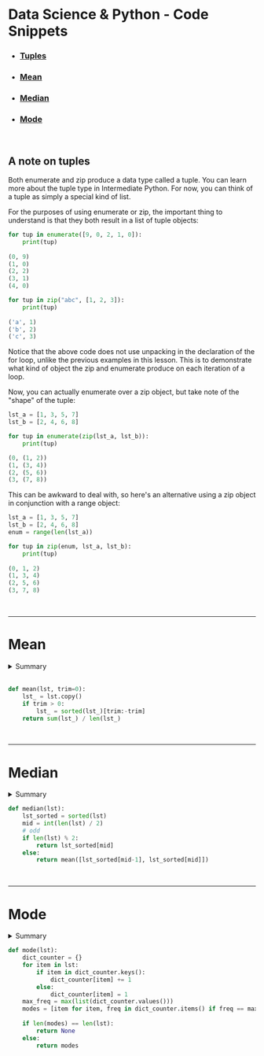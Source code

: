 # Data Science & Python - Code Snippets

* ###  [Tuples](#tuples)
* ###  [Mean](#mean)
* ###  [Median](#median)
* ###  [Mode](#mode)

<br />

  
<a id="tuples"><h2>A note on tuples</h2></a>

Both enumerate and zip produce a data type called a tuple. You can learn more about the tuple type in Intermediate Python. For now, you can think of a tuple as simply a special kind of list.

For the purposes of using enumerate or zip, the important thing to understand is that they both result in a list of tuple objects:

```python
for tup in enumerate([9, 0, 2, 1, 0]):
    print(tup)
    
(0, 9)
(1, 0)
(2, 2)
(3, 1)
(4, 0)
```
```python
for tup in zip("abc", [1, 2, 3]):
    print(tup)
    
('a', 1)
('b', 2)
('c', 3)
```

Notice that the above code does not use unpacking in the declaration of the for loop, unlike the previous examples in this lesson. This is to demonstrate what kind of object the zip and enumerate produce on each iteration of a loop.

Now, you can actually enumerate over a zip object, but take note of the "shape" of the tuple:

```python
lst_a = [1, 3, 5, 7]
lst_b = [2, 4, 6, 8]

for tup in enumerate(zip(lst_a, lst_b)):
    print(tup)

(0, (1, 2))
(1, (3, 4))
(2, (5, 6))
(3, (7, 8))
```

This can be awkward to deal with, so here's an alternative using a zip object in conjunction with a range object:

```python
lst_a = [1, 3, 5, 7]
lst_b = [2, 4, 6, 8]
enum = range(len(lst_a))

for tup in zip(enum, lst_a, lst_b):
    print(tup)
    
(0, 1, 2)
(1, 3, 4)
(2, 5, 6)
(3, 7, 8)
```

<br />

<hr />


<a id="mean"><h1>Mean</h1></a>

<details><summary>Summary</summary>
<br />
    
The mean in statistics and probability is likely a familiar concept; the mean is commonly referred to as an average. A mean is derived by calculating a sum of all the values in a collection, then dividing that sum by the total number of items. See below for an example:

$$
\frac{1}{n} \sum_{i=1}^n a_i    
$$    

#### Example 1:
    
Find the mean of the dataset $ A $.
    
$ A = [\quad 1,2,3,4,5,6,7,8,9,10 \quad]$
    
***Step 1 :*** Sum all of the values in the dataset.
    
$ sum(A) = a_1 + a_2 + a_3 + a_4 + a_5 + a_6 + a_7 + a_8 + a_9 + a_{10} $

***Step 2 :*** Find the number of items in the dataset.

$ length(A) = 10 $

***Step 3:*** Apply the division and come to a solution.
    
$$
mean(A) = \frac{sum(A)}{length(A)} = \frac{55}{10} = 5.5    
$$    
    
    
> The calculation being made above, is formally called the arithmetic mean. There are other types of means (geometric, harmonic), but they are not typically employed in statistics or probability, and this course will not include anything about them.
    
    -   There are a number of common notations for the mean 
        of a collection in statistics, here are the most common:
<div align="center" > 
    
|||
|:-:|:---:|
|$ \mu $| The lowercase greek letter mu is the standard notation for a population mean |
|$ \bar x $| Pronounced "x-bar" is the standard notation for a sample mean |
|$ \bar X $| Capitalized x-bar is a common notation for sample mean, where $ X $ is a random variable|
 
</div>
    
<br /> 
    
### Population vs. Sample
    
In the table above, it is shown that the notation for the mean is different dependent on what type of data the mean is representing.
    
The study of statistics consists of the analysis and study of datasets, and there are two types of datasets, populations and samples. 
    
A `population` represents all of the possible data points or observations from a set of data, for example, a rancher who owns 1000 cattle could take the population mean of their weights by measuring the weight of all 1000 cattle, and taking their mean.  

Conversely, a `sample` does not represent every possible observation, for example, the rancher above could make an estimate of the population mean by taking a random sampling of 100 of the cattle, taking weight measurements, and then taking the mean of those 100 observations.
     
    
</details>

<br />

```python
def mean(lst, trim=0):
    lst_ = lst.copy()
    if trim > 0:
        lst_ = sorted(lst_)[trim:-trim]
    return sum(lst_) / len(lst_)
```

<br />

<hr />



<a id="median"><h1>Median</h1></a>

<details><summary>Summary</summary>
<br />

Similar to `mean`, the `median` is another measure of central tendency. The median can be considered the "middle" value of some sorted numerical collection. Half of the collection is equal to or lesser than the median, and half of the collection is equal to or greater than the median. In circumstances where a collection has extreme outliers (specifically datasets which contain outliers which are not symmetrical) the median can be a more robust, or superior measure to the mean. More comparisons between the mean and median are made in the next lesson.
    
> Denoting or relating to a value or quantity lying at the midpoint of a frequency distribution of observed values or quantities, such that there is an equal probability of falling above or below it.
    
#### Example 1:
    
Find the median of the numerical dataset $ A $.
<br />
  
$ A = [\quad 1,2,3,4,5,6,7,8,9 \quad]$
    
    -   The median above is the center value in the sorted list, where there are 
        four items in the collection below the median, and four items above the median.    
<br />
  
_Solution_    
 
$ median(A) = 5 $    

<br />    

#### `Median from an odd-length collection`    
    
When a collection has an odd number of items, determining the median is as simple as sorting the data and identifying the center value. In mathematical terms, in a sorted list of length $\mathit N $, the **index** of the median value is $\frac{N+1}{2} $.
<br />
  
#### Example 2:
    
Consider this example with 11 items: Find the median of the dataset $ B $.
    
$ B = [\quad 10,10,12,13,15,16,17,19,20,20,21 \quad]$

<br />
  
**Step 1 :** Find the length of the dataset
    
$ N = length(B) = 11 $

<br />    
  
**Step 2 :**  Find the index of the center value
    
$ \frac{N+1}{2} = \frac{12}{2} = 6 $   

<br />
  
**Step 3 :** Find the value at the index found in step 2
    
-   The median is located at the 6th index of the sorted list, which is 16. 
    Double check by making sure that there are an equal number of items on either side of the median.

<br />
  
**Solution**
  
<br />
  
$ med(B) = \tilde x_B = 16  $ 

<br />
  
### `Median from an even-length collection`
  
When dealing with collections of an even length there is no term that lies directly in the middle of the collection. In other words, the median of an even-length collection is the `average of the two middle-most values`. Simply find the length of the collection, $ N $, and then take the average of the values at the $ \frac{N}{2} $ and $ \frac{N+1}{2} $indices.

#### Example 3:
    
Find the median of  $ B $ where
    
$ C= [\quad 120, 124, 125, 125, 135, 150, 160, 170 \quad]$

<br />
  
**Step 1 :** Determine whether there are an even or odd number of items
    
$ N = length(C) = 8 $

<br />    
  
**Step 2 **: Find the indices of the two middle-most values
    
$ \frac{N}{2} = 4 \\ \frac{N+1}{2} = 5 $   

<br />
  
**Step 3 :** Find the mean of the $ 4th $ and $ 5th $ terms of $ C $
    
$ med(C) = \tilde x_C = \frac{125+135}{2} = 130 $

<br />
  
**Solution**
<br />
  
Here, the `n'th` (4th) term is 125, and the `(n+1)'th` (5th) term is 135. The mean of these two values is `130`, therefore the median of the collection is `130`. Similar to the previous examples, there is an equal number of items above and below the median (in this case, there are **4** items on each side).

<br />

**Notations :**
  
There is no absolute consensus on the notation for median in statistics, but here are some common notations:  
  
<div align="center" > 
    
|||
|:-:|:---:|
|$ med(A) $| Where $A$ is the collection on which to take the median |
|$ \tilde x $| Lower-case x with a tilde over the top of it is often used to denote the median |

 
</div>  
    
</details>

```python
def median(lst):
    lst_sorted = sorted(lst)
    mid = int(len(lst) / 2)
    # odd
    if len(lst) % 2:
        return lst_sorted[mid]
    else:
        return mean([lst_sorted[mid-1], lst_sorted[mid]])
 ```



<br />

<hr />


<a id="mode"><h1>Mode</h1></a>

<details><summary>Summary</summary>
<br />
  
The `mode` of a numerical collection is a different approach than mean or median. Instead of finding the center of a collection, the mode seeks to find the item with the greatest frequency. In other words, the mode describes the value that occurs most often. Again, there are situations in which the mode may do a better job of describing a particular collection than a mean or median could based on the characteristics of the distribution.
  

It is worth noting that mode can be used for collections that are not numerical. The mode can determine frequency for nominal (categorical or named) data as well. The mean cannot be used to describe categorical data, and the median can only be used to describe categorical data if that data is ordinal in nature. Ordinal refers to data that has an inherent order . . . such as $ \left\{ 1, 2, 3 \rigth\}$  or ${ low, medium, high}$.  
  
#### Example 1:
    
Find the mode of a dataset $A$ where
    
$ A= [\quad 1,1,2,3,3,3,3,3,3,3,3,3,4,4,4,4,5,5,5,6 \quad]$  

<br />
  
**Step 1 :** Make a frequency table of each term in the collection as follows:
  
<div align="center">

|Value|Frequency|
|:-:|:-:|  
|1|$ 2 instances $|
|2|2 instances|
|3|9 instances|
|4|4 instances|
|5|3 instances|
|6|1 instance|  

</div>

We can see that the item with the most instances is the number 3, with a count of 9 instances.
  
**Solution** 
  
$ mode(A) = 3 $  

<br />
  
#### Example 2:
    
Sometimes, a dataset may have more than one mode, find the mode of the dataset $B$
    
$ B= [\quad 1,1,2,2,3,3,3,3,4,4,4,5,5,5,5,6 \quad]$  

The numbers 3 and 5 both occur four times in this collection so this collection has two modes.
  
**Solution**  
  
$ mode(B) = [3,5]$

<br />  
  
**Notations:**

Similar to median, there is no consensus on the notations used to describe mode. Here are some common notations:  
  
<div align="center">
 
|||
|:-:|:-:|
|$ mode(A) $|$A$ is the collection on which to take the mode|
|$ Mo$ |Also denotes the mode|  
</details>
  
```python
def mode(lst):
    dict_counter = {}
    for item in lst:
        if item in dict_counter.keys():
            dict_counter[item] += 1
        else:
            dict_counter[item] = 1
    max_freq = max(list(dict_counter.values()))
    modes = [item for item, freq in dict_counter.items() if freq == max_freq]
    
    if len(modes) == len(lst):
        return None
    else:
        return modes  
```  

